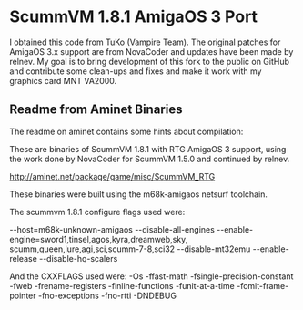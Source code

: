 # ScummVM 1.8.1 AmigaOS 3 Port

I obtained this code from TuKo (Vampire Team). The original patches for AmigaOS 3.x support are from NovaCoder and updates have been made by relnev. My goal is to bring development of this fork to the public on GitHub and contribute some clean-ups and fixes and make it work with my graphics card MNT VA2000.

## Readme from Aminet Binaries

The readme on aminet contains some hints about compilation:

These are binaries of ScummVM 1.8.1 with RTG AmigaOS 3 support, using
the work done by NovaCoder for ScummVM 1.5.0 and continued by relnev.

http://aminet.net/package/game/misc/ScummVM_RTG

These binaries were built using the m68k-amigaos netsurf toolchain.

The scummvm 1.8.1 configure flags used were:

--host=m68k-unknown-amigaos --disable-all-engines 
--enable-engine=sword1,tinsel,agos,kyra,dreamweb,sky,
scumm,queen,lure,agi,sci,scumm-7-8,sci32 --disable-mt32emu 
--enable-release --disable-hq-scalers

And the CXXFLAGS used were:
-Os -ffast-math -fsingle-precision-constant -fweb -frename-registers 
-finline-functions -funit-at-a-time -fomit-frame-pointer 
-fno-exceptions -fno-rtti -DNDEBUG
